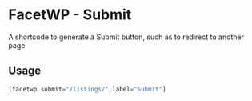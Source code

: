 # FacetWP - Submit
A shortcode to generate a Submit button, such as to redirect to another page

## Usage
```php
[facetwp submit="/listings/" label="Submit"]
```
